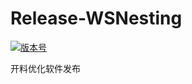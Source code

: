 # Release-WSNesting

[![版本号](https://img.shields.io/badge/release-2.1.2.5-blue.svg?style=flat-square)](https://github.com/WangShiSoftware/Release-WSNesting/releases)

开料优化软件发布
